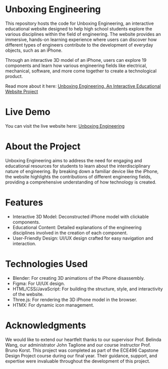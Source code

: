 # Unboxing Engineering
This repository hosts the code for Unboxing Engineering, an interactive educational website designed to help high school students explore the various disciplines within the field of engineering. The website provides an immersive, hands-on learning experience where users can discover how different types of engineers contribute to the development of everyday objects, such as an iPhone.

Through an interactive 3D model of an iPhone, users can explore 19 components and learn how various engineering fields like electrical, mechanical, software, and more come together to create a technological product.

Read more about it here: [Unboxing Engineering, An Interactive Educational Website Project](https://d-uzun.wixsite.com/deniz-uzun/post/unboxing-engineering)

# Live Demo
You can visit the live website here: [Unboxing Engineering](https://unboxingengineering-npsg.onrender.com)

# About the Project
Unboxing Engineering aims to address the need for engaging and educational resources for students to learn about the interdisciplinary nature of engineering. By breaking down a familiar device like the iPhone, the website highlights the contributions of different engineering fields, providing a comprehensive understanding of how technology is created.

# Features
- Interactive 3D Model: Deconstructed iPhone model with clickable components.
- Educational Content: Detailed explanations of the engineering disciplines involved in the creation of each component.
- User-Friendly Design: UI/UX design crafted for easy navigation and interaction.

# Technologies Used
- Blender: For creating 3D animations of the iPhone disassembly.
- Figma: For UI/UX design.
- HTML/CSS/JavaScript: For building the structure, style, and interactivity of the website.
- Three.js: For rendering the 3D iPhone model in the browser.
- HTMX: For dynamic icon management.

# Acknowledgments
We would like to extend our heartfelt thanks to our supervisor Prof. Belinda Wang, our administrator John Taglione and our course instructor Prof. Bruno Korst. This project was completed as part of the ECE496 Capstone Design Project course during our final year. Their guidance, support, and expertise were invaluable throughout the development of this project.
